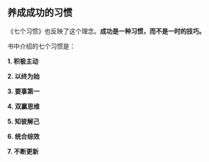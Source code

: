 ## 养成成功的习惯

《七个习惯》也反映了这个理念。**成功是一种习惯，而不是一时的技巧。**

书中介绍的七个习惯是：

**1. 积极主动**

**2. 以终为始**

**3. 要事第一**

**4. 双赢思维**

**5. 知彼解己**

**6. 统合综效**

**7. 不断更新**



